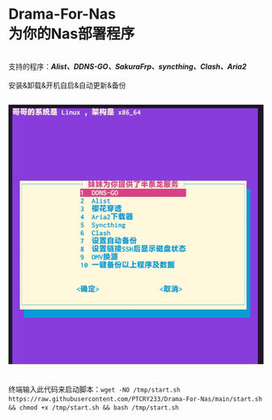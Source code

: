 Drama-For-Nas
</br>**为你的Nas部署程序**</br>
===
</br>支持的程序：***Alist、DDNS-GO、SakuraFrp、syncthing、Clash、Aria2***</br>
</br>安装&卸载&开机自启&自动更新&备份</br>

![Her](https://raw.githubusercontent.com/PTCRY233/Drama-For-Nas/main/Screenshot_2023-11-05-10-33-59-377_com.termux-edit.jpg)
---
</br>终端输入此代码来启动脚本：`wget -NO /tmp/start.sh https://raw.githubusercontent.com/PTCRY233/Drama-For-Nas/main/start.sh && chmod +x /tmp/start.sh && bash /tmp/start.sh`</br>
